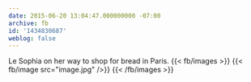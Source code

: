 ```yaml
---
date: 2015-06-20 13:04:47.000000000 -07:00
archive: fb
id: '1434830687'
weblog: false
---
```


Le Sophia on her way to shop for bread in Paris.
{{< fb/images >}}
{{< fb/image src="image.jpg" />}}
{{< /fb/images >}}
